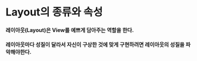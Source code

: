 # Layout의 종류와 속성
#### 레이아웃(Layout)은 View를 예쁘게 담아주는 역할을 한다.
#### 레이아웃마다 성질이 달라서 자신이 구상한 것에 맞게 구현하려면 레이아웃의 성질을 파악해야한다.

